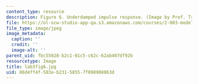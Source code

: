 ```yaml
---
content_type: resource
description: Figure 6. Underdamped impulse response. (Image by Prof. Trumper.)
file: https://ol-ocw-studio-app-qa.s3.amazonaws.com/courses/2-003-modeling-dynamics-and-control-i-spring-2005/86d4ff4f583eb23158557f898908863d_lab3fig6.jpg
file_type: image/jpeg
image_metadata:
  caption: ''
  credit: ''
  image-alt: ''
parent_uid: fbc55028-b2c1-01c5-c62c-62ab407df92b
resourcetype: Image
title: lab3fig6.jpg
uid: 86d4ff4f-583e-b231-5855-7f898908863d
---
```

